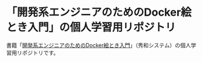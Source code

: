 # 「開発系エンジニアのためのDocker絵とき入門」の個人学習用リポジトリ

書籍「[開発系エンジニアのためのDocker絵とき入門](https://www.shuwasystem.co.jp/book/9784798071503.html)」（秀和システム）の個人学習用リポジトリです。
